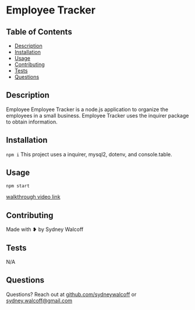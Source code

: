 # Employee Tracker 

## Table of Contents
* [Description](#description)
* [Installation](#installation)
* [Usage](#usage) 
* [Contributing](#contributing)
* [Tests](#tests)
* [Questions](#questions)

## Description
Employee Employee Tracker is a node.js application to organize the employees in a small business. Employee Tracker uses the inquirer package to obtain information.

## Installation
`npm i`
This project uses a inquirer, mysql2, dotenv, and console.table.

## Usage
`npm start`

[walkthrough video link](https://drive.google.com/file/d/1NGQNrDlEKytLHVcGb3l0k9y_Pa4AyXCT/view)

## Contributing
Made with ❥ by Sydney Walcoff

## Tests
N/A

## Questions
Questions? Reach out at [github.com/sydneywalcoff](github.com/sydneywalcoff) or sydney.walcoff@gmail.com
  